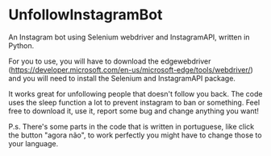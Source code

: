 # UnfollowInstagramBot
An Instagram bot using Selenium webdriver and InstagramAPI, written in Python.

For you to use, you will have to download the edgewebdriver (https://developer.microsoft.com/en-us/microsoft-edge/tools/webdriver/) and you will need to install the Selenium and InstagramAPI package.

It works great for unfollowing people that doesn't follow you back. The code uses the sleep function a lot to prevent instagram to ban or something.
Feel free to download it, use it, report some bug and change anything you want!

P.s. There's some parts in the code that is written in portuguese, like click the button "agora não", to work perfectly you might have to change those to your language.


